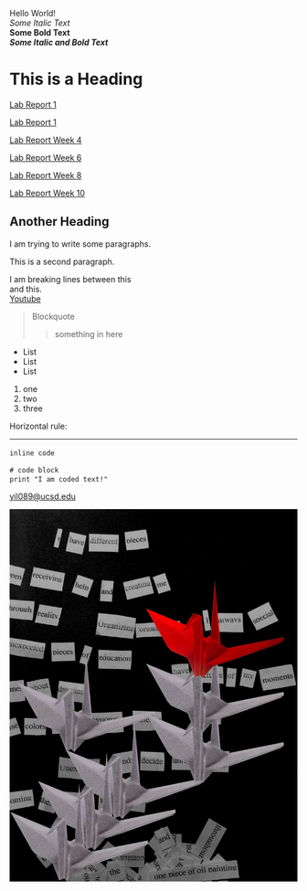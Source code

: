 Hello World!  
*Some Italic Text*  
**Some Bold Text**  
***Some Italic and Bold Text***

# This is a Heading

[Lab Report 1](lab-report-1-week-2.html)

[Lab Report 1](https://YLuo0216.github.io/cse15l-lab-reports/lab-report-1-week-2.html)

[Lab Report Week 4](https://yluo0216.github.io/cse15l-lab-reports/lab-report-week-4.html)

[Lab Report Week 6](https://yluo0216.github.io/cse15l-lab-reports/lab-report-3-week-6.html)

[Lab Report Week 8](https://yluo0216.github.io/cse15l-lab-reports/lab-report-4-week-8.html)

[Lab Report Week 10](https://yluo0216.github.io/cse15l-lab-reports/lab-report-5-week-10.html)

## Another Heading

I am trying to write some paragraphs.

This is a second paragraph.

I am breaking lines between this  
and this.  
[Youtube](http://Youtube.com)
> Blockquote
> 
>> something in here
* List
* List
* List
1. one
2. two
3. three

Horizontal rule:

---

`inline code`
```
# code block
print "I am coded text!"
```
<yil089@ucsd.edu>

![image](image_making2_2.jpg)
